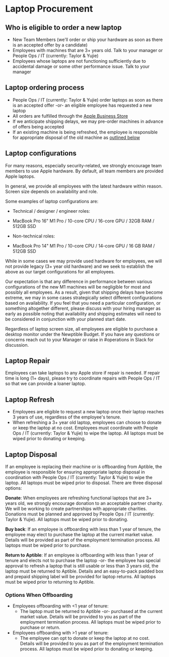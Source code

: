 # Laptop Procurement

## Who is eligible to order a new laptop
* New Team Members (we'll order or ship your hardware as soon as there is an accepted offer by a candidate)
* Employees with machines that are 3+ years old. Talk to your manager or People Ops / IT (currently: Taylor & Yujie)
* Employees whose laptops are not functioning sufficiently due to accidental damage or some other performance issue. Talk to your manager

## Laptop ordering process
* People Ops / IT (currently: Taylor & Yujie) order laptops as soon as there is an accepted offer -or- an eligible employee has requested a new laptop
* All orders are fulfilled through the [Apple Business Store](http://ecommerce.apple.com)
* If we anticipate shipping delays, we may pre-order machines in advance of offers being accepted
* If an existing machine is being refreshed, the employee is responsible for appropriate disposal of the old machine as [outlined below](#laptop-disposal)

## Laptop configurations
For many reasons, especially security-related, we strongly encourage team members to use Apple hardware. By default, all team members are provided Apple laptops.

In general, we provide all employees with the latest hardware within reason. Screen size depends on availability and role.

Some examples of laptop configurations are:

* Technical / designer / engineer roles:
 - MacBook Pro 16" M1 Pro / 10-core CPU / 16-core GPU / 32GB RAM / 512GB SSD
* Non-technical roles:
 - MacBook Pro 14" M1 Pro / 10-core CPU / 14-core GPU / 16 GB RAM / 512GB SSD

While in some cases we may provide used hardware for employees, we will not provide legacy (3+ year old hardware) and we seek to establish the above as our target configurations for all employees.

Our expectation is that any difference in performance between various configurations of the new M1 machines will be negligible for most and possibly all employees. As a result, given that shipping delays have become extreme, we may in some cases strategically select different configurations based on availability. If you feel that you need a particular configuration, or something altogether different, please discuss with your hiring manager as early as possible noting that availability and shipping estimates will need to be considered in conjunction with your planned start date.

Regardless of laptop screen size, all employees are eligible to purchase a desktop monitor under the Newptible Budget. If you have any questions or concerns reach out to your Manager or raise in #operations in Slack for discussion.

## Laptop Repair
Employees can take laptops to any Apple store if repair is needed. If repair time is long (1+ days), please try to coordinate repairs with People Ops / IT so that we can provide a loaner laptop.

## Laptop Refresh
* Employees are eligible to request a new laptop once their laptop reaches 3 years of use, regardless of the employee's tenure.
* When refreshing a 3+ year old laptop, employees can choose to donate or keep the laptop at no cost. Employees must coordinate with People Ops / IT (currently: Taylor & Yujie) to wipe the laptop. All laptops must be wiped prior to donating or keeping.

## Laptop Disposal
If an employee is replacing their machine or is offboarding from Aptible, the employee is responsible for ensuring appropriate laptop disposal in coordination with People Ops / IT (currently: Taylor & Yujie) to wipe the laptop. All laptops must be wiped prior to disposal. There are three disposal options:

**Donate**: When employees are refreshing functional laptops that are 3+ years old, we strongly encourage donation to an acceptable partner charity. We will be working to create partnerships with appropriate charities. Donations must be planned and approved by People Ops / IT (currently: Taylor & Yujie). All laptops must be wiped prior to donating.

**Buy back**: If an employee is offboarding with less than 1 year of tenure, the employee may elect to purchase the laptop at the current market value. Details will be provided as part of the employment termination process. All laptops must be wiped prior to purchase.

**Return to Aptible**: If an employee is offboarding with less than 1 year of tenure and elects not to purchase the laptop -or- the employee has special approval to refresh a laptop that is still usable or less than 3 years old, the laptop must be returned to Aptible. Details and an easy-to-pack padded box and prepaid shipping label will be provided for laptop returns. All laptops must be wiped prior to returning to Aptible.

### Options When Offboarding
* Employees offboarding with <1 year of tenure:
  - The laptop must be returned to Aptible -or- purchased at the current market value. Details will be provided to you as part of the employment termination process. All laptops must be wiped prior to purchase or return.
* Employees offboarding with >1 year of tenure:
  - The employee can opt to donate or keep the laptop at no cost. Details will be provided to you as part of the employment termination process. All laptops must be wiped prior to donating or keeping.
